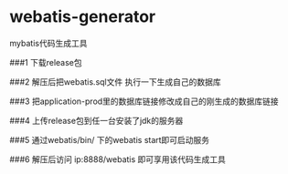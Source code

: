 # webatis-generator
mybatis代码生成工具

###1 下载release包

###2 解压后把webatis.sql文件 执行一下生成自己的数据库

###3 把application-prod里的数据库链接修改成自己的刚生成的数据库链接

###4 上传release包到任一台安装了jdk的服务器

###5 通过webatis/bin/ 下的webatis start即可启动服务

###6 解压后访问 ip:8888/webatis 即可享用该代码生成工具
